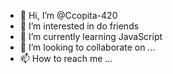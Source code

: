 - 👋 Hi, I’m @Ccopita-420
- 👀 I’m interested in do friends
- 🌱 I’m currently learning JavaScript
- 💞️ I’m looking to collaborate on ...
- 📫 How to reach me ...

<!---
Ccopita-420/Ccopita-420 is a ✨ special ✨ repository because its `README.md` (this file) appears on your GitHub profile.
You can click the Preview link to take a look at your changes.
--->
